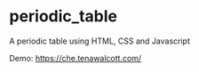 # periodic_table
A periodic table using HTML, CSS and Javascript

Demo: <a href="https://che.tenawalcott.com/">https://che.tenawalcott.com/</a>
